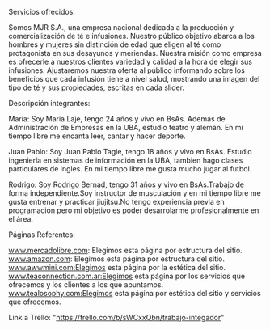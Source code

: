 Servicios ofrecidos: 

Somos MJR S.A., una empresa nacional dedicada a la producción y comercialización de té e infusiones. Nuestro público objetivo abarca a los hombres y mujeres sin distinción de edad que eligen al té como protagonista en sus desayunos y meriendas. Nuestra misión como empresa es ofrecerle a nuestros clientes variedad y calidad a la hora de elegir sus infusiones.
 Ajustaremos nuestra oferta al público informando sobre los beneficios que cada infusión tiene a nivel salud, mostrando una imagen del tipo de té y sus propiedades, escritas en cada slider.


Descripción integrantes:

Maria: Soy Maria Laje, tengo 24 años y vivo en BsAs. Además de  Administración de Empresas en la UBA, estudio teatro y alemán.  En mi tiempo libre me encanta leer, cantar y hacer deporte.

Juan Pablo: Soy Juan Pablo Tagle, tengo 18 años y vivo en BsAs. Estudio ingeniería en sistemas de información  en la UBA, tambien hago clases particulares de ingles. En mi tiempo libre me gusta mucho jugar al futbol.

Rodrigo: Soy Rodrigo Bernad, tengo 31 años y vivo en BsAs.Trabajo de forma independiente.Soy instructor de musculación y en mi tiempo libre me gusta entrenar y practicar jiujitsu.No tengo experiencia previa en programación pero mi objetivo es poder desarrolarme profesionalmente en el área.


Páginas Referentes:

www.mercadolibre.com: Elegimos esta página por estructura del sitio.
www.amazon.com: Elegimos esta página por estructura del sitio.
www.awwmini.com:Elegimos esta página por la estética del sitio.
www.teaconnection.com.ar:Elegimos esta página por los servicios que ofrecemos y los clientes a los que apuntamos.
www.tealosophy.com:Elegimos esta página por estética del sitio y servicios que ofrecemos.



Link a Trello: 
"https://trello.com/b/sWCxxQbn/trabajo-integador"

